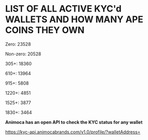 # LIST OF ALL ACTIVE KYC'd WALLETS AND HOW MANY APE COINS THEY OWN

Zero: 23528

Non-zero: 20528

305+: 18360

610+: 13964

915+: 5808

1220+: 4851

1525+: 3877

1830+: 3464

**Animoca has an open API to check the KYC status for any wallet**

https://kyc-api.animocabrands.com/v1.0/profile/?walletAddress=